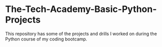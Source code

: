 # The-Tech-Academy-Basic-Python-Projects
This repository has some of the projects and drills I worked on during the Python course of my coding bootcamp.
